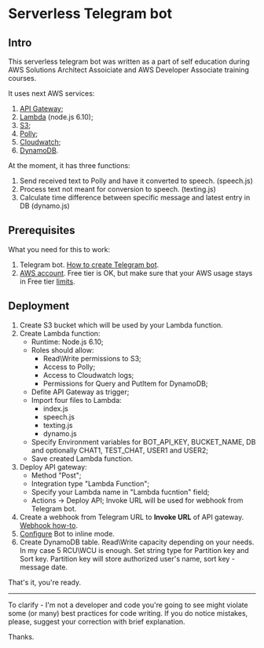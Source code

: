 Serverless Telegram bot
=======================

Intro
-----
This serverless telegram bot was written as a part of self education during AWS Solutions Architect Assoiciate and AWS Developer Associate training courses. 

It uses next AWS services:
1. [API Gateway](https://aws.amazon.com/api-gateway);
2. [Lambda](https://aws.amazon.com/lambda/) (node.js 6.10);
3. [S3](https://aws.amazon.com/s3/);
4. [Polly](https://aws.amazon.com/polly/);
5. [Cloudwatch](https://aws.amazon.com/cloudwatch/);
6. [DynamoDB](https://aws.amazon.com/dynamodb/).

At the moment, it has three functions:  
1. Send received text to Polly and have it converted to speech. (speech.js)
2. Process text not meant for conversion to speech. (texting.js)
3. Calculate time difference between specific message and latest entry in DB (dynamo.js)

Prerequisites
-------------
What you need for this to work:
1. Telegram bot. [How to create Telegram bot](https://core.telegram.org/bots#3-how-do-i-create-a-bot).
2. [AWS account](https://aws.amazon.com/). Free tier is OK, but make sure that your AWS usage stays in Free tier [limits](https://aws.amazon.com/free/).

Deployment
-----------
1. Create S3 bucket which will be used by your Lambda function.
2. Create Lambda function:
	- Runtime: Node.js 6.10;
	- Roles should allow:
		- Read\Write permissions to S3;
		- Access to Polly;
		- Access to Cloudwatch logs;
		- Permissions for Query and PutItem for DynamoDB;
	- Defite API Gateway as trigger;
	- Import four files to Lambda:
		- index.js
		- speech.js
		- texting.js
		- dynamo.js
	- Specify Environment variables for BOT_API_KEY, BUCKET_NAME, DB and optionally CHAT1, TEST_CHAT, USER1 and USER2;
	- Save created Lambda function.
3. Deploy API gateway:
	- Method "Post";
	- Integration type "Lambda Function";
	- Specify your Lambda name in "Lambda fucntion" field;
	- Actions -> Deploy API; Invoke URL will be used for webhook from Telegram bot.
4. Create a webhook from Telegram URL to **Invoke URL** of API gateway. [Webhook how-to](https://core.telegram.org/bots/api#setwebhook).
5. [Configure](https://core.telegram.org/bots/inline) Bot to inline mode.
6. Create DynamoDB table. Read\Write capacity depending on your needs. In my case 5 RCU\WCU is enough. Set string type for Partition key and Sort key. Partition key will store authorized user's name, sort key - message date.

That's it, you're ready.
*********
To clarify - I'm not a developer and code you're going to see might violate some (or many) best practices for code writing. If you do notice mistakes, please, suggest your correction with brief explanation.

Thanks.